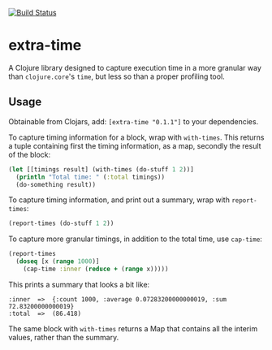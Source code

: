 [![Build Status](https://secure.travis-ci.org/benashford/extra-time.png)](http://travis-ci.org/benashford/extra-time)

# extra-time

A Clojure library designed to capture execution time in a more granular way than ```clojure.core```'s ```time```, but less so than a proper profiling tool.

## Usage

Obtainable from Clojars, add: ```[extra-time "0.1.1"]``` to your dependencies.

To capture timing information for a block, wrap with ```with-times```.  This returns a tuple containing first the timing information, as a map, secondly the result of the block:

```clojure
(let [[timings result] (with-times (do-stuff 1 2))]
  (println "Total time: " (:total timings))
  (do-something result))
```

To capture timing information, and print out a summary, wrap with ```report-times```:

```clojure
(report-times (do-stuff 1 2))
```

To capture more granular timings, in addition to the total time, use ```cap-time```:

```clojure
(report-times
  (doseq [x (range 1000)]
    (cap-time :inner (reduce + (range x)))))
```

This prints a summary that looks a bit like:

```
:inner  =>  {:count 1000, :average 0.07283200000000019, :sum 72.83200000000019}
:total  =>  (86.418)
```

The same block with ```with-times``` returns a Map that contains all the interim values, rather than the summary.

